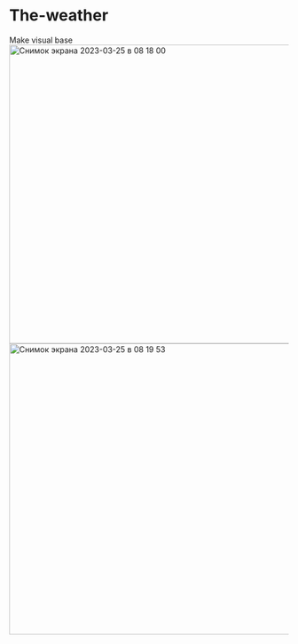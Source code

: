 # The-weather
Make visual base
<img width="539" alt="Снимок экрана 2023-03-25 в 08 18 00" src="https://user-images.githubusercontent.com/31437162/227700544-60a04ee3-0cd2-4fe4-bd41-7180e117aced.png">
<img width="525" alt="Снимок экрана 2023-03-25 в 08 19 53" src="https://user-images.githubusercontent.com/31437162/227700548-bdc1c8eb-c00d-47d7-b080-d6a8d99d8a41.png">
